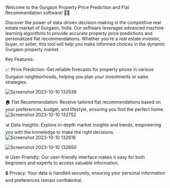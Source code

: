 Welcome to the Gurgaon Property Price Prediction and Flat Recommendation software! 🏡💼

Discover the power of data-driven decision-making in the competitive real estate market of Gurgaon, India. Our software leverages advanced machine learning algorithms to provide accurate property price predictions and personalized flat recommendations. Whether you're a real estate investor, buyer, or seller, this tool will help you make informed choices in the dynamic Gurgaon property market.

Key Features:

📈 Price Prediction: Get reliable forecasts for property prices in various Gurgaon neighborhoods, helping you plan your investments or sales strategies.

![Screenshot 2023-10-10 132538](https://github.com/santoshraiii/gurgaon_real_estate_price_prediction_and_flat_recommendation/assets/128511075/b8869531-086b-42ad-bb40-08e7e4e30a41)


🏠 Flat Recommendation: Receive tailored flat recommendations based on your preferences, budget, and lifestyle, ensuring you find the perfect home.
![Screenshot 2023-10-10 132752](https://github.com/santoshraiii/gurgaon_real_estate_price_prediction_and_flat_recommendation/assets/128511075/4ab0446d-09a9-4793-b858-17163b76cb87)


📊 Data Insights: Explore in-depth market insights and trends, empowering you with the knowledge to make the right decisions.
![Screenshot 2023-10-10 132616](https://github.com/santoshraiii/gurgaon_real_estate_price_prediction_and_flat_recommendation/assets/128511075/4ae562f8-a8cf-4cb6-a8f1-a9f702ad1e46)

![Screenshot 2023-10-10 132650](https://github.com/santoshraiii/gurgaon_real_estate_price_prediction_and_flat_recommendation/assets/128511075/effebe16-269c-40d1-8dff-719ee2bfbe1a)


🌐 User-Friendly: Our user-friendly interface makes it easy for both beginners and experts to access valuable information.


🔒 Privacy: Your data is handled securely, ensuring your personal information and preferences remain confidential.










